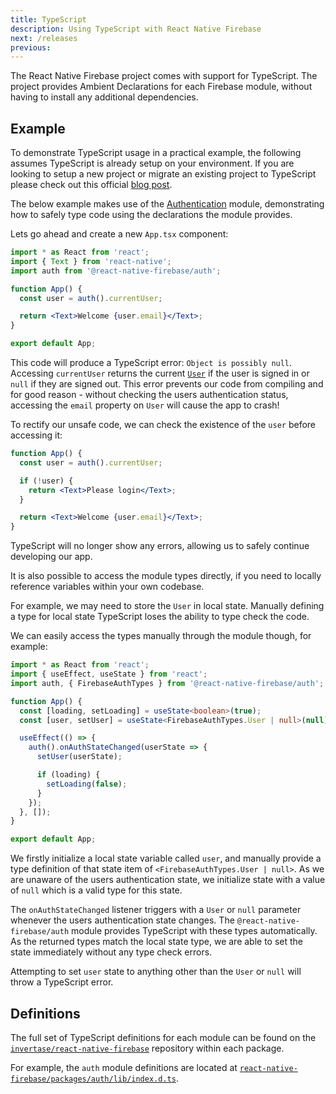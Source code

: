 ```yaml
---
title: TypeScript
description: Using TypeScript with React Native Firebase
next: /releases
previous:
---
```


The React Native Firebase project comes with support for TypeScript. The project provides
Ambient Declarations for each Firebase module, without having to install any additional dependencies.

## Example

To demonstrate TypeScript usage in a practical example, the following assumes TypeScript is already setup on your environment.
If you are looking to setup a new project or migrate an existing project to TypeScript please check out this official [blog post](https://facebook.github.io/react-native/blog/2018/05/07/using-typescript-with-react-native).

The below example makes use of the <a href="/auth">Authentication</a> module, demonstrating how to safely type code using the declarations the module provides.

Lets go ahead and create a new `App.tsx` component:

```jsx
import * as React from 'react';
import { Text } from 'react-native';
import auth from '@react-native-firebase/auth';

function App() {
  const user = auth().currentUser;

  return <Text>Welcome {user.email}</Text>;
}

export default App;
```

This code will produce a TypeScript error: `Object is possibly null`. Accessing `currentUser` returns the
current <a href="/reference/auth/user">`User`</a> if the user is signed in or `null` if
they are signed out. This error prevents our code from compiling and for good reason - without checking the users authentication status, accessing the `email` property on `User` will cause the app to crash!

To rectify our unsafe code, we can check the existence of the `user` before accessing it:

```jsx
function App() {
  const user = auth().currentUser;

  if (!user) {
    return <Text>Please login</Text>;
  }

  return <Text>Welcome {user.email}</Text>;
}
```

TypeScript will no longer show any errors, allowing us to safely continue developing our app.

It is also possible to access the module types directly, if you need to locally reference variables within your own codebase.

For example, we may need to store the `User` in local state. Manually defining a type for local state TypeScript loses the ability to type check the code.

We can easily access the types manually through the module though, for example:

```ts
import * as React from 'react';
import { useEffect, useState } from 'react';
import auth, { FirebaseAuthTypes } from '@react-native-firebase/auth';

function App() {
  const [loading, setLoading] = useState<boolean>(true);
  const [user, setUser] = useState<FirebaseAuthTypes.User | null>(null);

  useEffect(() => {
    auth().onAuthStateChanged(userState => {
      setUser(userState);

      if (loading) {
        setLoading(false);
      }
    });
  }, []);
}

export default App;
```

We firstly initialize a local state variable called `user`, and manually provide a type definition of that state item
of `<FirebaseAuthTypes.User | null>`. As we are unaware of the users authentication state, we initialize state with a value of `null`
which is a valid type for this state.

The `onAuthStateChanged` listener triggers with a `User` or `null` parameter whenever the users authentication state changes. The
`@react-native-firebase/auth` module provides TypeScript with these types automatically. As the returned types match
the local state type, we are able to set the state immediately without any type check errors.

Attempting to set `user` state to anything other than the `User` or `null` will throw a TypeScript error.

## Definitions

The full set of TypeScript definitions for each module can be found on the [`invertase/react-native-firebase`](https://github.com/invertase/react-native-firebase)
repository within each package.

For example, the `auth` module definitions are located at [`react-native-firebase/packages/auth/lib/index.d.ts`](https://github.com/invertase/react-native-firebase/blob/main/packages/auth/lib/index.d.ts).

